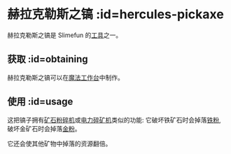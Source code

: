 # 赫拉克勒斯之镐 :id=hercules-pickaxe

赫拉克勒斯之镐是 Slimefun 的[工具](/Tools)之一。

## 获取 :id=obtaining

赫拉克勒斯之镐可以在[魔法工作台](/Magic-Workbench)中制作。

## 使用 :id=usage

这把镐子拥有[矿石粉碎机](/Ore-Crusher)或[电力碎矿机](/Electric-Ore-Grinder)类似的功能: 它破坏铁矿石时会掉落[铁粉](/Iron-Dust), 破坏金矿石时会掉落[金粉](/Gold-Dust)。

它还会使其他矿物中掉落的资源翻倍。
